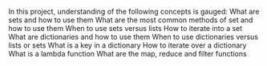 In this project, understanding of the following concepts is gauged:
	What are sets and how to use them
	What are the most common methods of set and how to use them
	When to use sets versus lists
	How to iterate into a set
	What are dictionaries and how to use them
	When to use dictionaries versus lists or sets
	What is a key in a dictionary
	How to iterate over a dictionary
	What is a lambda function
	What are the map, reduce and filter functions

